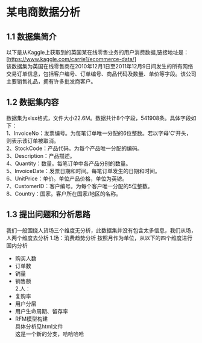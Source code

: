 # 某电商数据分析
## 1.1 数据集简介
以下是从Kaggle上获取到的英国某在线零售业务的用户消费数据,链接地址是：[https://www.kaggle.com/carrie1/ecommerce-data/]  
该数据集为英国在线零售商在2010年12月1日至2011年12月9日间发生的所有网络交易订单信息，包括客户编号、订单编号、商品代码及数量、单价等字段。该公司主要销售礼品，拥有许多批发商客户。  
## 1.2 数据集内容  
数据集为xlsx格式，文件大小22.6M。数据共计8个字段，541908条。具体字段如下：  
1、InvoiceNo：发票编号。为每笔订单唯一分配的6位整数。若以字母'C'开头，则表示该订单被取消。  
2、StockCode：产品代码。为每个产品唯一分配的编码。  
3、Description：产品描述。  
4、Quantity：数量。每笔订单中各产品分别的数量。  
5、InvoiceDate：发票日期和时间。每笔订单发生的日期和时间。  
6、UnitPrice：单价。单位产品价格，单位为英镑。  
7、CustomerID：客户编号。为每个客户唯一分配的5位整数。  
8、Country：国家。客户所在国家/地区的名称。  
## 1.3 提出问题和分析思路 
我们一般围绕人货场三个维度无分析，此数据集并没有包含太多信息，我们从场，人两个维度去分析
1.场：消费趋势分析
按照月作为单位，从以下的四个维度进行国内分析  
* 购买人数  
* 订单数  
* 销量  
* 销售额  
2.人：  
* 复购率  
* 用户分层  
* 用户生命周期、留存率  
* RFM模型构建  
具体分析见html文件  
这是一个新的分支，哈哈哈哈

